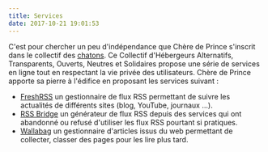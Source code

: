 ```yaml
---
title: Services
date: 2017-10-21 19:01:53
---
```


C'est pour chercher un peu d'indépendance que Chère de Prince s'inscrit dans le collectif des [chatons](https://chatons.org). Ce Collectif d'Hébergeurs Alternatifs, Transparents, Ouverts, Neutres et Solidaires propose une série de services en ligne tout en respectant la vie privée des utilisateurs. Chère de Prince apporte sa pierre à l'édifice en proposant les services suivant : 

* [FreshRSS](https://rss.cheredeprince.net) un gestionnaire de flux RSS permettant de suivre les actualités de différents sites (blog, YouTube, journaux ...). 
* [RSS Bridge](https://rss-bridge.cheredeprince.net/) un générateur de flux RSS depuis des services qui ont abandonné ou refusé d'utiliser les flux RSS pourtant si pratiques. 
* [Wallabag](https://wallabag.cheredeprince.net) un gestionnaire d'articles issus du web permettant de collecter, classer des pages pour les lire plus tard.

